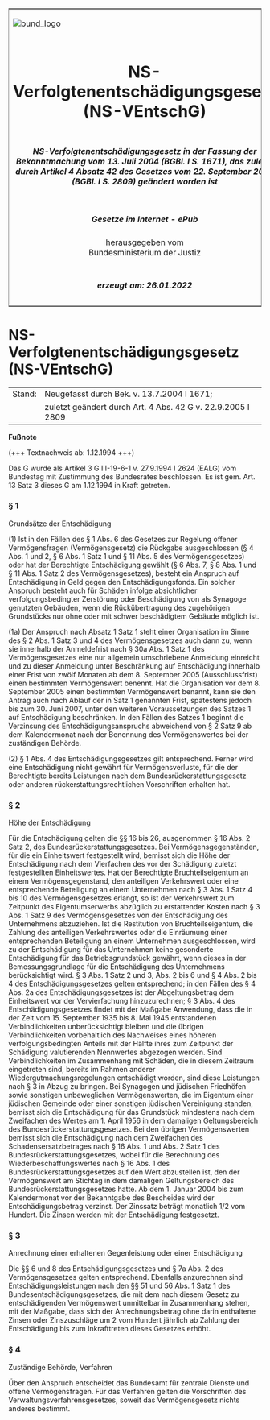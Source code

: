 <span id="DECKBLATT.html"></span>

<table border="0" frame="border" width="100%">

<tr valign="top">

<td align="left">

![bund\_logo](BfJ_2021_Web_de_de.gif)

</td>

<td align="right">

 

</td>

</tr>

<tr align="center" valign="middle">

<td colspan="2">

# NS-Verfolgtenentschädigungsgesetz (NS-VEntschG)

</td>

</tr>

<tr align="center" valign="middle">

<td colspan="2">

##### NS-Verfolgtenentschädigungsgesetz in der Fassung der Bekanntmachung vom 13. Juli 2004 (BGBl. I S. 1671), das zuletzt durch Artikel 4 Absatz 42 des Gesetzes vom 22. September 2005 (BGBl. I S. 2809) geändert worden ist

</td>

</tr>

<tr align="center" valign="middle">

<td colspan="2">

  
  

##### Gesetze im Internet - ePub  
  
herausgegeben vom  
Bundesministerium der Justiz

</td>

</tr>

<tr align="center" valign="bottom">

<td colspan="2">

  
  

##### erzeugt am: 26.01.2022

</td>

</tr>

</table>

<span id="BJNR263200994.html"></span>

# NS-Verfolgtenentschädigungsgesetz (NS-VEntschG)

<div>

<div class="jnhtml">

|        |                                                             |
| ------ | ----------------------------------------------------------- |
| Stand: | Neugefasst durch Bek. v. 13.7.2004 I 1671;                  |
|        | zuletzt geändert durch Art. 4 Abs. 42 G v. 22.9.2005 I 2809 |

</div>

</div>

<div>

  
**Fußnote**

<div class="jnhtml">

<div>

<div class="jurAbsatz">

(+++ Textnachweis ab: 1.12.1994 +++)

</div>

<div class="jurAbsatz">

  
Das G wurde als Artikel 3 G III-19-6-1 v. 27.9.1994 I 2624 (EALG) vom
Bundestag mit Zustimmung des Bundesrates beschlossen. Es ist gem. Art.
13 Satz 3 dieses G am 1.12.1994 in Kraft getreten.

</div>

</div>

</div>

</div>

<span id="BJNR263200994BJNE000103308.html"></span>

### § 1  
Grundsätze der Entschädigung

<div>

<div class="jnhtml">

<div>

<div class="jurAbsatz">

(1) Ist in den Fällen des § 1 Abs. 6 des Gesetzes zur Regelung offener
Vermögensfragen (Vermögensgesetz) die Rückgabe ausgeschlossen (§ 4 Abs.
1 und 2, § 6 Abs. 1 Satz 1 und § 11 Abs. 5 des Vermögensgesetzes) oder
hat der Berechtigte Entschädigung gewählt (§ 6 Abs. 7, § 8 Abs. 1 und §
11 Abs. 1 Satz 2 des Vermögensgesetzes), besteht ein Anspruch auf
Entschädigung in Geld gegen den Entschädigungsfonds. Ein solcher
Anspruch besteht auch für Schäden infolge absichtlicher
verfolgungsbedingter Zerstörung oder Beschädigung von als Synagoge
genutzten Gebäuden, wenn die Rückübertragung des zugehörigen Grundstücks
nur ohne oder mit schwer beschädigtem Gebäude möglich ist.

</div>

<div class="jurAbsatz">

(1a) Der Anspruch nach Absatz 1 Satz 1 steht einer Organisation im Sinne
des § 2 Abs. 1 Satz 3 und 4 des Vermögensgesetzes auch dann zu, wenn sie
innerhalb der Anmeldefrist nach § 30a Abs. 1 Satz 1 des
Vermögensgesetzes eine nur allgemein umschriebene Anmeldung einreicht
und zu dieser Anmeldung unter Beschränkung auf Entschädigung innerhalb
einer Frist von zwölf Monaten ab dem 8. September 2005 (Ausschlussfrist)
einen bestimmten Vermögenswert benennt. Hat die Organisation vor dem 8.
September 2005 einen bestimmten Vermögenswert benannt, kann sie den
Antrag auch nach Ablauf der in Satz 1 genannten Frist, spätestens jedoch
bis zum 30. Juni 2007, unter den weiteren Voraussetzungen des Satzes 1
auf Entschädigung beschränken. In den Fällen des Satzes 1 beginnt die
Verzinsung des Entschädigungsanspruchs abweichend von § 2 Satz 9 ab dem
Kalendermonat nach der Benennung des Vermögenswertes bei der zuständigen
Behörde.

</div>

<div class="jurAbsatz">

(2) § 1 Abs. 4 des Entschädigungsgesetzes gilt entsprechend. Ferner wird
eine Entschädigung nicht gewährt für Vermögensverluste, für die der
Berechtigte bereits Leistungen nach dem Bundesrückerstattungsgesetz oder
anderen rückerstattungsrechtlichen Vorschriften erhalten hat.

</div>

</div>

</div>

</div>

<span id="BJNR263200994BJNE000202301.html"></span>

### § 2  
Höhe der Entschädigung

<div>

<div class="jnhtml">

<div>

<div class="jurAbsatz">

Für die Entschädigung gelten die §§ 16 bis 26, ausgenommen § 16 Abs. 2
Satz 2, des Bundesrückerstattungsgesetzes. Bei Vermögensgegenständen,
für die ein Einheitswert festgestellt wird, bemisst sich die Höhe der
Entschädigung nach dem Vierfachen des vor der Schädigung zuletzt
festgestellten Einheitswertes. Hat der Berechtigte Bruchteilseigentum an
einem Vermögensgegenstand, den anteiligen Verkehrswert oder eine
entsprechende Beteiligung an einem Unternehmen nach § 3 Abs. 1 Satz 4
bis 10 des Vermögensgesetzes erlangt, so ist der Verkehrswert zum
Zeitpunkt des Eigentumserwerbs abzüglich zu erstattender Kosten nach § 3
Abs. 1 Satz 9 des Vermögensgesetzes von der Entschädigung des
Unternehmens abzuziehen. Ist die Restitution von Bruchteilseigentum, die
Zahlung des anteiligen Verkehrswertes oder die Einräumung einer
entsprechenden Beteiligung an einem Unternehmen ausgeschlossen, wird zu
der Entschädigung für das Unternehmen keine gesonderte Entschädigung für
das Betriebsgrundstück gewährt, wenn dieses in der Bemessungsgrundlage
für die Entschädigung des Unternehmens berücksichtigt wird. § 3 Abs. 1
Satz 2 und 3, Abs. 2 bis 6 und § 4 Abs. 2 bis 4 des
Entschädigungsgesetzes gelten entsprechend; in den Fällen des § 4 Abs.
2a des Entschädigungsgesetzes ist der Abgeltungsbetrag dem Einheitswert
vor der Vervierfachung hinzuzurechnen; § 3 Abs. 4 des
Entschädigungsgesetzes findet mit der Maßgabe Anwendung, dass die in
der Zeit vom 15. September 1935 bis 8. Mai 1945 entstandenen
Verbindlichkeiten unberücksichtigt bleiben und die übrigen
Verbindlichkeiten vorbehaltlich des Nachweises eines höheren
verfolgungsbedingten Anteils mit der Hälfte ihres zum Zeitpunkt der
Schädigung valutierenden Nennwertes abgezogen werden. Sind
Verbindlichkeiten im Zusammenhang mit Schäden, die in diesem Zeitraum
eingetreten sind, bereits im Rahmen anderer Wiedergutmachungsregelungen
entschädigt worden, sind diese Leistungen nach § 3 in Abzug zu bringen.
Bei Synagogen und jüdischen Friedhöfen sowie sonstigen unbeweglichen
Vermögenswerten, die im Eigentum einer jüdischen Gemeinde oder einer
sonstigen jüdischen Vereinigung standen, bemisst sich die Entschädigung
für das Grundstück mindestens nach dem Zweifachen des Wertes am 1. April
1956 in dem damaligen Geltungsbereich des Bundesrückerstattungsgesetzes.
Bei den übrigen Vermögenswerten bemisst sich die Entschädigung nach dem
Zweifachen des Schadensersatzbetrages nach § 16 Abs. 1 und Abs. 2 Satz 1
des Bundesrückerstattungsgesetzes, wobei für die Berechnung des
Wiederbeschaffungswertes nach § 16 Abs. 1 des
Bundesrückerstattungsgesetzes auf den Wert abzustellen ist, den der
Vermögenswert am Stichtag in dem damaligen Geltungsbereich des
Bundesrückerstattungsgesetzes hatte. Ab dem 1. Januar 2004 bis zum
Kalendermonat vor der Bekanntgabe des Bescheides wird der
Entschädigungsbetrag verzinst. Der Zinssatz beträgt monatlich 1/2 vom
Hundert. Die Zinsen werden mit der Entschädigung festgesetzt.

</div>

</div>

</div>

</div>

<span id="BJNR263200994BJNE000301301.html"></span>

### § 3  
Anrechnung einer erhaltenen Gegenleistung oder einer Entschädigung

<div>

<div class="jnhtml">

<div>

<div class="jurAbsatz">

Die §§ 6 und 8 des Entschädigungsgesetzes und § 7a Abs. 2 des
Vermögensgesetzes gelten entsprechend. Ebenfalls anzurechnen sind
Entschädigungsleistungen nach den §§ 51 und 56 Abs. 1 Satz 1 des
Bundesentschädigungsgesetzes, die mit dem nach diesem Gesetz zu
entschädigenden Vermögenswert unmittelbar in Zusammenhang stehen, mit
der Maßgabe, dass sich der Anrechnungsbetrag ohne darin enthaltene
Zinsen oder Zinszuschläge um 2 vom Hundert jährlich ab Zahlung der
Entschädigung bis zum Inkrafttreten dieses Gesetzes erhöht.

</div>

</div>

</div>

</div>

<span id="BJNR263200994BJNE000403308.html"></span>

### § 4  
Zuständige Behörde, Verfahren

<div>

<div class="jnhtml">

<div>

<div class="jurAbsatz">

Über den Anspruch entscheidet das Bundesamt für zentrale Dienste und
offene Vermögensfragen. Für das Verfahren gelten die Vorschriften des
Verwaltungsverfahrensgesetzes, soweit das Vermögensgesetz nichts anderes
bestimmt.

</div>

</div>

</div>

</div>
